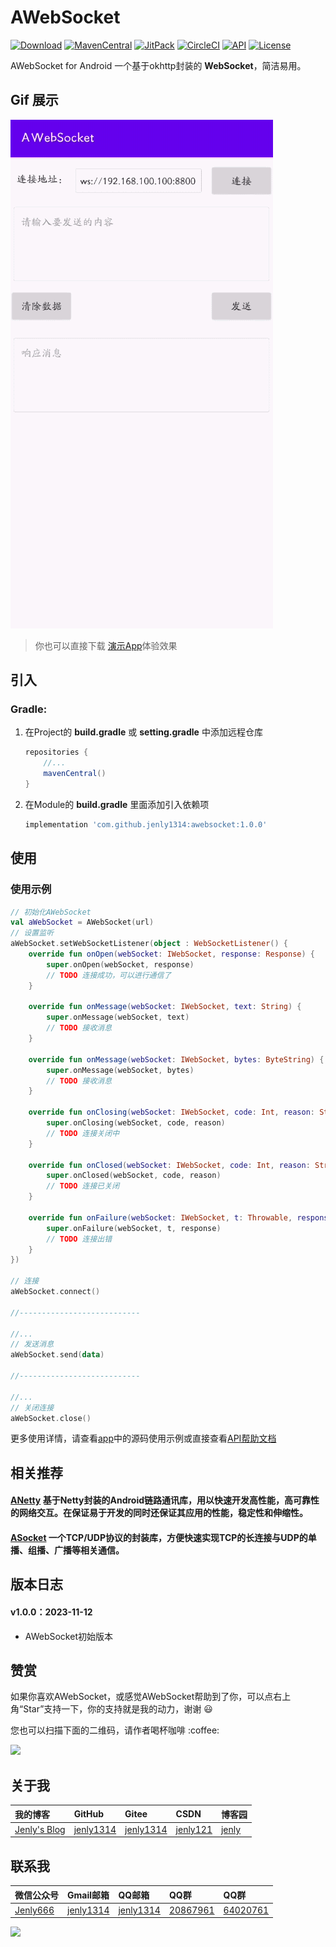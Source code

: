 # AWebSocket

[![Download](https://img.shields.io/badge/download-App-blue.svg)](https://raw.githubusercontent.com/jenly1314/AWebSocket/master/app/release/app-release.apk)
[![MavenCentral](https://img.shields.io/maven-central/v/com.github.jenly1314/awebsocket)](https://repo1.maven.org/maven2/com/github/jenly1314/awebsocket)
[![JitPack](https://jitpack.io/v/jenly1314/AWebSocket.svg)](https://jitpack.io/#jenly1314/AWebSocket)
[![CircleCI](https://circleci.com/gh/jenly1314/AWebSocket.svg?style=svg)](https://circleci.com/gh/jenly1314/AWebSocket)
[![API](https://img.shields.io/badge/API-21%2B-blue.svg?style=flat)](https://android-arsenal.com/api?level=21)
[![License](https://img.shields.io/badge/license-Apche%202.0-blue.svg)](http://www.apache.org/licenses/LICENSE-2.0)

AWebSocket for Android 一个基于okhttp封装的 **WebSocket**，简洁易用。

## Gif 展示

![Image](GIF.gif)

> 你也可以直接下载 [演示App](https://raw.githubusercontent.com/jenly1314/AWebSocket/master/app/release/app-release.apk)体验效果

## 引入

### Gradle:

1. 在Project的 **build.gradle** 或 **setting.gradle** 中添加远程仓库

    ```gradle
    repositories {
        //...
        mavenCentral()
    }
    ```

2. 在Module的 **build.gradle** 里面添加引入依赖项
    ```gradle
    implementation 'com.github.jenly1314:awebsocket:1.0.0'

    ```

## 使用

### 使用示例

```kotlin
// 初始化AWebSocket
val aWebSocket = AWebSocket(url)
// 设置监听
aWebSocket.setWebSocketListener(object : WebSocketListener() {
    override fun onOpen(webSocket: IWebSocket, response: Response) {
        super.onOpen(webSocket, response)
        // TODO 连接成功，可以进⾏通信了
    }

    override fun onMessage(webSocket: IWebSocket, text: String) {
        super.onMessage(webSocket, text)
        // TODO 接收消息
    }

    override fun onMessage(webSocket: IWebSocket, bytes: ByteString) {
        super.onMessage(webSocket, bytes)
        // TODO 接收消息
    }

    override fun onClosing(webSocket: IWebSocket, code: Int, reason: String) {
        super.onClosing(webSocket, code, reason)
        // TODO 连接关闭中
    }

    override fun onClosed(webSocket: IWebSocket, code: Int, reason: String) {
        super.onClosed(webSocket, code, reason)
        // TODO 连接已关闭
    }

    override fun onFailure(webSocket: IWebSocket, t: Throwable, response: Response?) {
        super.onFailure(webSocket, t, response)
        // TODO 连接出错
    }
})

// 连接
aWebSocket.connect()

//---------------------------

//...
// 发送消息
aWebSocket.send(data)

//---------------------------

//...
// 关闭连接
aWebSocket.close()

```

更多使用详情，请查看[app](app)中的源码使用示例或直接查看[API帮助文档](https://jenly1314.github.io/AWebSocket/api/)

## 相关推荐

#### [ANetty](https://github.com/jenly1314/ANetty) 基于Netty封装的Android链路通讯库，用以快速开发高性能，高可靠性的网络交互。在保证易于开发的同时还保证其应用的性能，稳定性和伸缩性。
#### [ASocket](https://github.com/jenly1314/ASocket) 一个TCP/UDP协议的封装库，方便快速实现TCP的长连接与UDP的单播、组播、广播等相关通信。

<!-- end -->

## 版本日志

#### v1.0.0：2023-11-12
* AWebSocket初始版本

## 赞赏

如果你喜欢AWebSocket，或感觉AWebSocket帮助到了你，可以点右上角“Star”支持一下，你的支持就是我的动力，谢谢 :smiley:
<p>您也可以扫描下面的二维码，请作者喝杯咖啡 :coffee:

<div>
   <img src="https://jenly1314.github.io/image/page/rewardcode.png">
</div>

## 关于我

| 我的博客                                                                                | GitHub                                                                                  | Gitee                                                                                  | CSDN                                                                                 | 博客园                                                                            |
|:------------------------------------------------------------------------------------|:----------------------------------------------------------------------------------------|:---------------------------------------------------------------------------------------|:-------------------------------------------------------------------------------------|:-------------------------------------------------------------------------------|
| <a title="我的博客" href="https://jenly1314.github.io" target="_blank">Jenly's Blog</a> | <a title="GitHub开源项目" href="https://github.com/jenly1314" target="_blank">jenly1314</a> | <a title="Gitee开源项目" href="https://gitee.com/jenly1314" target="_blank">jenly1314</a>  | <a title="CSDN博客" href="http://blog.csdn.net/jenly121" target="_blank">jenly121</a>  | <a title="博客园" href="https://www.cnblogs.com/jenly" target="_blank">jenly</a>  |

## 联系我

| 微信公众号        | Gmail邮箱                                                                          | QQ邮箱                                                                              | QQ群                                                                                                                       | QQ群                                                                                                                       |
|:-------------|:---------------------------------------------------------------------------------|:----------------------------------------------------------------------------------|:--------------------------------------------------------------------------------------------------------------------------|:--------------------------------------------------------------------------------------------------------------------------|
| [Jenly666](http://weixin.qq.com/r/wzpWTuPEQL4-ract92-R) | <a title="给我发邮件" href="mailto:jenly1314@gmail.com" target="_blank">jenly1314</a> | <a title="给我发邮件" href="mailto:jenly1314@vip.qq.com" target="_blank">jenly1314</a> | <a title="点击加入QQ群" href="https://qm.qq.com/cgi-bin/qm/qr?k=6_RukjAhwjAdDHEk2G7nph-o8fBFFzZz" target="_blank">20867961</a> | <a title="点击加入QQ群" href="https://qm.qq.com/cgi-bin/qm/qr?k=Z9pobM8bzAW7tM_8xC31W8IcbIl0A-zT" target="_blank">64020761</a> |

<div>
   <img src="https://jenly1314.github.io/image/page/footer.png">
</div>



